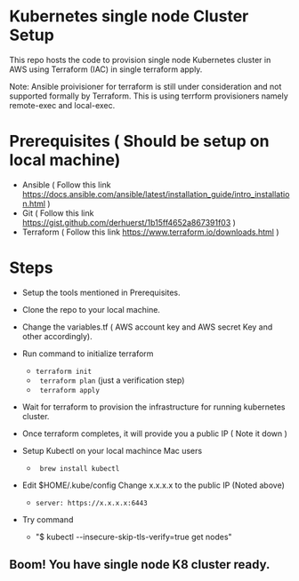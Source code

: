 # Kubernetes single node Cluster Setup

This repo hosts the code to provision single node Kubernetes cluster in AWS using Terraform (IAC) in single terraform apply. 

Note: Ansible proivisioner for terraform is still under consideration and not supported formally by Terraform. This is using terrform provisioners namely remote-exec and local-exec.


# Prerequisites ( Should be setup on local machine)
  - Ansible ( Follow this link https://docs.ansible.com/ansible/latest/installation_guide/intro_installation.html )
  - Git ( Follow this link https://gist.github.com/derhuerst/1b15ff4652a867391f03 )
  - Terraform ( Follow this link https://www.terraform.io/downloads.html )
  

# Steps
  - Setup the tools mentioned in Prerequisites.
  - Clone the repo to your local machine.
  - Change the variables.tf  ( AWS account key and AWS secret Key and other accordingly).
  - Run command to initialize terraform
   
    - ```terraform init``` 
    - ``` terraform plan``` (just a verification step)
    - ``` terraform apply```
  
  - Wait for terraform to provision the infrastructure for running kubernetes cluster.
  - Once terraform completes, it will provide you a public IP ( Note it down )
  - Setup Kubectl on your local machince
    Mac users
    - ``` brew install kubectl```
  - Edit $HOME/.kube/config
    Change x.x.x.x to the public IP (Noted above)
    - ```server: https://x.x.x.x:6443```
  - Try command 
    - "$ kubectl --insecure-skip-tls-verify=true get nodes"
    
    
   ## Boom! You have single node K8 cluster ready.
